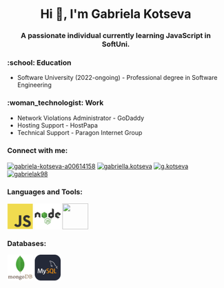 <h1 align="center">Hi 👋, I'm Gabriela Kotseva</h1>
<h3 align="center">A passionate individual currently learning JavaScript in SoftUni.</h3>

<h3>:school: Education</h3>
<ul>
  <li>Software University (2022-ongoing) - Professional degree in Software Engineering</li>
</ul>

<h3>:woman_technologist: Work</h3>
<ul>
  <li>Network Violations Administrator - GoDaddy</li>
  <li>Hosting Support - HostPapa</li>
  <li>Technical Support - Paragon Internet Group</li>
</ul>

<h3 align="left">Connect with me:</h3>
<p align="left">
  <a href="https://linkedin.com/in/gabriela-kotseva-a00614158" target="blank"><img align="center" src="https://raw.githubusercontent.com/rahuldkjain/github-profile-readme-generator/master/src/images/icons/Social/linked-in-alt.svg" alt="gabriela-kotseva-a00614158" height="30" width="40" /></a>
  <a href="https://fb.com/gabriella.kotseva" target="blank"><img align="center" src="https://raw.githubusercontent.com/rahuldkjain/github-profile-readme-generator/master/src/images/icons/Social/facebook.svg" alt="gabriella.kotseva" height="30" width="40" /></a>
  <a href="https://instagram.com/g.kotseva" target="blank"><img align="center" src="https://raw.githubusercontent.com/rahuldkjain/github-profile-readme-generator/master/src/images/icons/Social/instagram.svg" alt="g.kotseva" height="30" width="40" /></a>
  <a href="https://www.leetcode.com/gabrielak98" target="blank"><img align="center" src="https://raw.githubusercontent.com/rahuldkjain/github-profile-readme-generator/master/src/images/icons/Social/leet-code.svg" alt="gabrielak98" height="30" width="40" /></a>
</p>

<h3 align="left">Languages and Tools:</h3>
<p align="left"> 
  <img src="https://raw.githubusercontent.com/devicons/devicon/master/icons/javascript/javascript-original.svg" align="center" height="60" width="60" />
  <img src="https://raw.githubusercontent.com/devicons/devicon/master/icons/nodejs/nodejs-original-wordmark.svg" align="center" height="60" width="60" /> 
  <img src="https://www.svgrepo.com/show/303500/react-1-logo.svg" align="center"  height="60" width="60" />
</p>

<h3 align="left">Databases:</h3>
<p align="left">
  <img src="https://raw.githubusercontent.com/devicons/devicon/master/icons/mongodb/mongodb-original-wordmark.svg" align="center" height="60" width="60" /> 
  <img src="https://raw.githubusercontent.com/tandpfun/skill-icons/65dea6c4eaca7da319e552c09f4cf5a9a8dab2c8/icons/MySQL-Dark.svg" align="center" height="60" width="60" />
</p>
